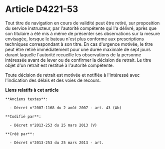# Article D4221-53

Tout titre de navigation en cours de validité peut être retiré, sur proposition du service instructeur, par l'autorité
compétente qui l'a délivré, après que son titulaire a été mis à même de présenter ses observations sur la mesure envisagée,
lorsque le bateau n'est plus conforme aux prescriptions techniques correspondant à son titre. En cas d'urgence motivée, le
titre peut être retiré immédiatement pour une durée maximale de sept jours durant laquelle l'autorité recueille les
observations de la personne intéressée avant de lever ou de confirmer la décision de retrait. Le titre objet d'un retrait est
restitué à l'autorité compétente.

Toute décision de retrait est motivée et notifiée à l'intéressé avec l'indication des délais et des voies de recours.

**Liens relatifs à cet article**

	**Anciens textes**:

	  - Décret n°2007-1168 du 2 août 2007 - art. 43 (Ab)

	**Codifié par**:

	  - Décret n°2013-253 du 25 mars 2013 (V)

	**Créé par**:

	  - Décret n°2013-253 du 25 mars 2013 - art.
